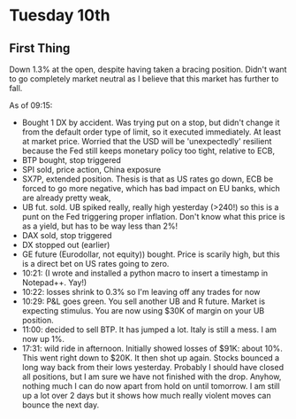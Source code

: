 # Tuesday 10th

## First Thing

Down 1.3% at the open, despite having taken a bracing position. Didn't want to go completely market neutral as I believe that this market has further to fall.

As of 09:15:

* Bought 1 DX by accident. Was trying put on a stop, but didn't change it from the default order type of limit, so it executed immediately. At least at market price. Worried that the USD will be 'unexpectedly' resilient because the Fed still keeps monetary policy too tight, relative to ECB,
* BTP bought, stop triggered
* SPI sold, price action, China exposure
* SX7P, extended position. Thesis is that as US rates go down, ECB be forced to go more negative, which has bad impact on EU banks, which are already pretty weak,
* UB fut. sold. UB spiked really, really high yesterday \(&gt;240!\) so this is a punt on the Fed triggering proper inflation. Don't know what this price is as a yield, but has to be way less than 2%!
* DAX sold, stop triggered
* DX stopped out \(earlier\)
* GE future \(Eurodollar, not equity\)\) bought. Price is scarily high, but this is a direct bet on US rates going to zero.
* 10:21: \(I wrote and installed a python macro to insert a timestamp in Notepad++. Yay!\)
* 10:22: losses shrink to 0.3% so I'm leaving off any trades for now
* 10:29: P&L goes green. You sell another UB and R future. Market is expecting stimulus. You are now using $30K of margin on your UB position.
* 11:00: decided to sell BTP. It has jumped a lot. Italy is still a mess. I am now up 1%.
* 17:31: wild ride in afternoon. Initially showed losses of $91K: about 10%. This went right down to $20K. It then shot up again. Stocks bounced a long way back from their lows yesterday. Probably I should have closed all positions, but I am sure we have not finished with the drop. Anyhow, nothing much I can do now apart from hold on until tomorrow. I am still up a lot over 2 days but it shows how much really violent moves can bounce the next day.


